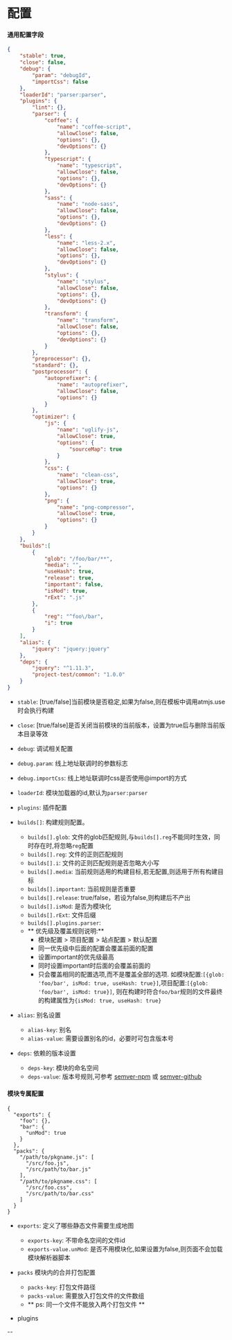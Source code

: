 
# 配置

#### 通用配置字段
```json
{
	"stable": true,
	"close": false,
	"debug": {
		"param": "debugId",
	    "importCss": false
	},
	"loaderId": "parser:parser",
	"plugins": {
		"lint": {},
		"parser": {
		    "coffee": {
		        "name": "coffee-script",
		        "allowClose": false,
		        "options": {},
		        "devOptions": {}
		    },
		    "typescript": {
		        "name": "typescript",
		        "allowClose": false,
		        "options": {},
		        "devOptions": {}
		    },
		    "sass": {
		        "name": "node-sass",
		        "allowClose": false,
		        "options": {},
		        "devOptions": {}
		    },
		    "less": {
		        "name": "less-2.x",
		        "allowClose": false,
		        "options": {},
		        "devOptions": {}
		    },
		    "stylus": {
		        "name": "stylus",
		        "allowClose": false,
		        "options": {},
		        "devOptions": {}
		    },
		    "transform": {
		        "name": "transform",
		        "allowClose": false,
		        "options": {},
		        "devOptions": {}
		    }
		},
		"preprocessor": {},
		"standard": {},
		"postprocessor": {
		    "autoprefixer": {
		        "name": "autoprefixer",
		        "allowClose": false,
		        "options": {}
		    }
		},
		"optimizer": {
		    "js": {
		        "name": "uglify-js",
		        "allowClose": true,
		        "options": {
		            "sourceMap": true
		        }
		    },
		    "css": {
		        "name": "clean-css",
		        "allowClose": true,
		        "options": {}
		    },
		    "png": {
		        "name": "png-compressor",
		        "allowClose": true,
		        "options": {}
		    }
		}
	},
	"builds":[
		{
			"glob": "/foo/bar/**",
			"media": "",
			"useHash": true,
			"release": true,
			"important": false,
			"isMod": true,
			"rExt": ".js"
		},
		{
			"reg": "^foo\/bar",
			"i": true
		}
	],
	"alias": {
		"jquery": "jquery:jquery"
	},
	"deps": {
		"jquery": "^1.11.3",
		"project-test/common": "1.0.0"
	}
}
```
- `stable`: [true/false]当前模块是否稳定,如果为false,则在模板中调用atmjs.use时会执行构建
- `close`: [true/false]是否关闭当前模块的当前版本，设置为true后与删除当前版本目录等效
- `debug`: 调试相关配置
- `debug.param`: 线上地址联调时的参数标志
- `debug.importCss`: 线上地址联调时css是否使用@import的方式
- `loaderId`: 模块加载器的id,默认为`parser:parser`
- `plugins`: 插件配置

- `builds[]`: 构建规则配置。
	- `builds[].glob`: 文件的glob匹配规则,与`builds[].reg`不能同时生效，同时存在时,将忽略`reg`配置
	- `builds[].reg`: 文件的正则匹配规则
	- `builds[].i`: 文件的正则匹配规则是否忽略大小写
	- `builds[].media`: 当前规则适用的构建目标,若无配置,则适用于所有构建目标
	- `builds[].important`: 当前规则是否重要
	- `builds[].release`: true/false，若设为false,则构建后不产出
	- `builds[].isMod`: 是否为模块化
	- `builds[].rExt`: 文件后缀
	- `builds[].plugins.parser`:
	- ** 优先级及覆盖规则说明:**
		- 模块配置 > 项目配置 > 站点配置 > 默认配置
		- 同一优先级中后面的配置会覆盖前面的配置
		- 设置important的优先级最高
		- 同时设置important时后面的会覆盖前面的
		- 只会覆盖相同的配置选项,而不是覆盖全部的选项. 如模块配置:`[{glob: 'foo/bar', isMod: true, useHash: true}]`,项目配置:`[{glob: 'foo/bar', isMod: true}]`, 则在构建时符合`foo/bar`规则的文件最终的构建属性为`{isMod: true, useHash: true}`

- `alias`: 别名设置
	- `alias-key`: 别名
	- `alias-value`: 需要设置别名的id，必要时可包含版本号
- `deps`: 依赖的版本设置
	- `deps-key`: 模块的命名空间
	- `deps-value`: 版本号规则,可参考
	[semver-npm](https://www.npmjs.com/package/semver) 或
	[semver-github](https://github.com/npm/node-semver)

#### 模块专属配置
```
{
  "exports": {
    "foo": {},
    "bar": {
      "unMod": true
    }
  },
  "packs": {
    "/path/to/pkgname.js": [
      "/src/foo.js",
      "/src/path/to/bar.js"
    ],
    "/path/to/pkgname.css": [
      "/src/foo.css",
      "/src/path/to/bar.css"
    ]
  }
}
```
- `exports`: 定义了哪些静态文件需要生成地图
	- `exports-key`: 不带命名空间的文件id
	- `exports-value.unMod`: 是否不用模块化,如果设置为false,则页面不会加载模块解析器脚本

- `packs` 模块内的合并打包配置
	- `packs-key`: 打包文件路径
	- `packs-value`: 需要放入打包文件的文件数组
	- ** ps: 同一个文件不能放入两个打包文件 **

- plugins

--
